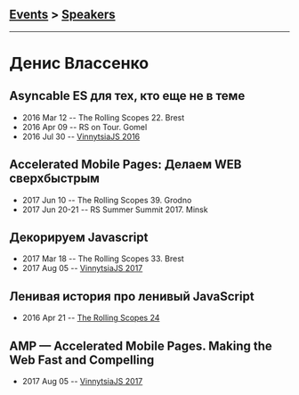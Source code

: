 ## [Events](../README.md) > [Speakers](../speakers.md)
---

# Денис Влассенко

## Asyncable ES для тех, кто еще не в теме
- 2016 Mar 12 -- The Rolling Scopes 22. Brest    
- 2016 Apr 09 -- RS on Tour. Gomel    
- 2016 Jul 30 -- [VinnytsiaJS 2016](https://www.youtube.com/watch?v=ocaV1zZZcAs)    
## Accelerated Mobile Pages: Делаем WEB сверхбыстрым
- 2017 Jun 10 -- The Rolling Scopes 39. Grodno    
- 2017 Jun 20-21 -- RS Summer Summit 2017. Minsk    
## Декорируем Javascript
- 2017 Mar 18 -- The Rolling Scopes 33. Brest    
- 2017 Aug 05 -- [VinnytsiaJS 2017](https://www.youtube.com/watch?v=I9O25eXZGh4)    
## Ленивая история про ленивый JavaScript
- 2016 Apr 21 -- [The Rolling Scopes 24](https://www.youtube.com/watch?v=svwtrFf-aEo)    
## AMP — Accelerated Mobile Pages. Making the Web Fast and Compelling
- 2017 Aug 05 -- [VinnytsiaJS 2017](https://www.youtube.com/watch?v=GDN2j3vHtJI)    
